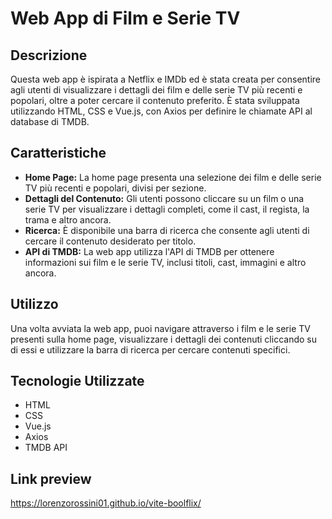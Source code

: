 # Web App di Film e Serie TV

## Descrizione

Questa web app è ispirata a Netflix e IMDb ed è stata creata per consentire agli utenti di visualizzare i dettagli dei film e delle serie TV più recenti e popolari, oltre a poter cercare il contenuto preferito. È stata sviluppata utilizzando HTML, CSS e Vue.js, con Axios per definire le chiamate API al database di TMDB.

## Caratteristiche

- **Home Page:** La home page presenta una selezione dei film e delle serie TV più recenti e popolari, divisi per sezione.
- **Dettagli del Contenuto:** Gli utenti possono cliccare su un film o una serie TV per visualizzare i dettagli completi, come il cast, il regista, la trama e altro ancora.
- **Ricerca:** È disponibile una barra di ricerca che consente agli utenti di cercare il contenuto desiderato per titolo.
- **API di TMDB:** La web app utilizza l'API di TMDB per ottenere informazioni sui film e le serie TV, inclusi titoli, cast, immagini e altro ancora.

## Utilizzo

Una volta avviata la web app, puoi navigare attraverso i film e le serie TV presenti sulla home page, visualizzare i dettagli dei contenuti cliccando su di essi e utilizzare la barra di ricerca per cercare contenuti specifici.

## Tecnologie Utilizzate

- HTML
- CSS
- Vue.js
- Axios
- TMDB API

## Link preview
https://lorenzorossini01.github.io/vite-boolflix/
